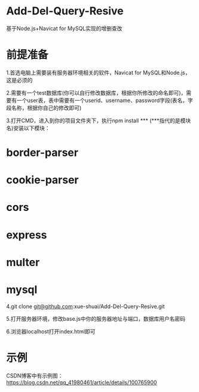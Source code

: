 # Add-Del-Query-Resive
基于Node.js+Navicat for MySQL实现的增删查改

# 前提准备

 1.首选电脑上需要装有服务器环境相关的软件，Navicat for MySQL和Node.js，这是必须的

 2.需要有一个test数据库(你可以自行修改数据库，根据你所修改的命名即可)，需要有一个user表，表中需要有一个userid、username、password字段(表名，字段名称，根据你自己的修改即可)

 3.打开CMD，进入到你的项目文件夹下，执行npm install ***  (***指代的是模块名)安装以下模块：
  # border-parser
  # cookie-parser
  # cors
  # express
  # multer
  # mysql
  
 4.git clone git@github.com:xue-shuai/Add-Del-Query-Resive.git
 
 5.打开服务器环境，修改base.js中你的服务器地址与端口，数据库用户名密码
 
 6.浏览器localhost打开index.html即可
 
 # 示例
 CSDN博客中有示例图：https://blog.csdn.net/qq_41980461/article/details/100765900
